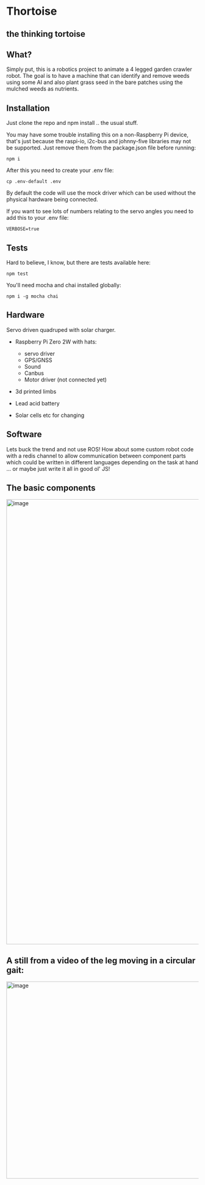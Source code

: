 # Thortoise
## the thinking tortoise

## What?
Simply put, this is a robotics project to animate a 4 legged garden crawler robot.  The goal
is to have a machine that can identify and remove weeds using some AI and also plant grass seed
in the bare patches using the mulched weeds as nutrients.

## Installation
Just clone the repo and npm install .. the usual stuff.

You may have some trouble installing this on a non-Raspberry Pi device, that's just because the raspi-io, i2c-bus and johnny-five libraries may not be supported.
Just remove them from the package.json file before running:

```
npm i
```

After this you need to create your .env file:

```
cp .env-default .env
```
By default the code will use the mock driver which can be used without the physical hardware being connected.

If you want to see lots of numbers relating to the servo angles you need to add this to your .env file:

```
VERBOSE=true
```

## Tests
Hard to believe, I know, but there are tests available here:

```
npm test
```

You'll need mocha and chai installed globally:

```
npm i -g mocha chai
```

## Hardware
Servo driven quadruped with solar charger.
  * Raspberry Pi Zero 2W with hats:
      - servo driver
      - GPS/GNSS
      - Sound
      - Canbus
      - Motor driver (not connected yet)

  * 3d printed limbs
  * Lead acid battery
  * Solar cells etc for changing


## Software
Lets buck the trend and not use ROS! How about some custom robot code with a redis channel
to allow communication between component parts which could be written in different languages
depending on the task at hand ... or maybe just write it all in good ol' JS!

## The basic components
<img width="1163" alt="image" src="https://user-images.githubusercontent.com/5994927/172945143-e23b07fa-e9b9-4fef-9b6f-2a7bd01ad18b.png">

## A still from a video of the leg moving in a circular gait:
<img width="515" alt="image" src="https://user-images.githubusercontent.com/5994927/172945714-073bf0ee-97fe-405b-b94b-da21fb257d87.png">

